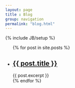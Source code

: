 ```yaml
---
layout: page
title : Blog
group: navigation
permalink: "blog.html"
---
```

{% include JB/setup %}

<ul>
  {% for post in site.posts %}
    <li>
      <h2><a href="{{ post.url }}">{{ post.title }}</a></h2>
      {{ post.excerpt }}
    </li>
  {% endfor %}
</ul>

